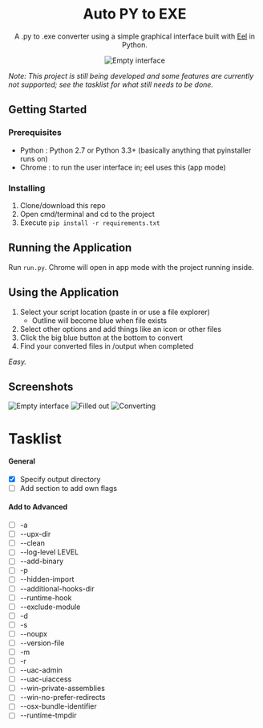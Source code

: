 <h1 align="center">Auto PY to EXE</h1>
<p align="center">A .py to .exe converter using a simple graphical interface built with <a href="https://github.com/ChrisKnott/Eel">Eel</a> in Python.</p>

<div align="center">
    <img src="https://i.imgur.com/BvfQABI.png" alt="Empty interface">
</div>

*Note: This project is still being developed and some features are currently not supported; see the tasklist for what still needs to be done.*
## Getting Started

### Prerequisites
 - Python : Python 2.7 or Python 3.3+ (basically anything that pyinstaller runs on)
 - Chrome : to run the user interface in; eel uses this (app mode)

### Installing
1. Clone/download this repo
2. Open cmd/terminal and cd to the project
3. Execute ```pip install -r requirements.txt```

## Running the Application
Run ```run.py```. Chrome will open in app mode with the project running inside.

## Using the Application
1. Select your script location (paste in or use a file explorer)
    - Outline will become blue when file exists
2. Select other options and add things like an icon or other files
3. Click the big blue button at the bottom to convert
4. Find your converted files in /output when completed

*Easy.*

## Screenshots
![Empty interface](https://i.imgur.com/PIWXYQf.png)
![Filled out](https://i.imgur.com/Y4itvce.png)
![Converting](https://i.imgur.com/MjdONcC.png)

# Tasklist
#### General
- [x] Specify output directory
- [ ] Add section to add own flags
#### Add to Advanced
- [ ] -a
- [ ] --upx-dir
- [ ] --clean
- [ ] --log-level LEVEL
- [ ] --add-binary
- [ ] -p
- [ ] --hidden-import
- [ ] --additional-hooks-dir
- [ ] --runtime-hook
- [ ] --exclude-module
- [ ] -d
- [ ] -s
- [ ] --noupx
- [ ] --version-file
- [ ] -m
- [ ] -r
- [ ] --uac-admin
- [ ] --uac-uiaccess
- [ ] --win-private-assemblies
- [ ] --win-no-prefer-redirects
- [ ] --osx-bundle-identifier
- [ ] --runtime-tmpdir
